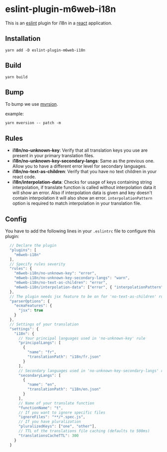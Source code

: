 # eslint-plugin-m6web-i18n

This is an [eslint](http://eslint.org/) plugin for i18n in a [react](https://facebook.github.io/react/) application.

## Installation

``` shell
yarn add -D eslint-plugin-m6web-i18n
```

## Build

``` shell
yarn build
```

## Bump

To bump we use [mvrsion](https://www.npmjs.com/package/mversion).

example:
```shell
yarn mversion -- patch -m
```


## Rules

 * **i18n/no-unknown-key**: Verify that all translation keys you use are present in your primary translation files.
 * **i18n/no-unknown-key-secondary-langs**: Same as the previous one. Allow you to have a different error level for secondary languages.
 * **i18n/no-text-as-children**: Verify that you have no text children in your react code.
 * **i18n/interpolation-data**: Checks for usage of keys containing string interpolation, if translate function is called without
 interpolation data it will show an error. Also if interpolation data is given and key doesn't contain interpolation it will also
 show an error. `interpolationPattern` option is required to match interpolation in your translation file.
 
## Config

You have to add the following lines in your `.eslintrc` file to configure this plugin:

```js
  // Declare the plugin
  "plugins": [
    "m6web-i18n"
  ],
  // Specify rules severity
  "rules": {
    "m6web-i18n/no-unknown-key": "error",
    "m6web-i18n/no-unknown-key-secondary-langs": "warn",
    "m6web-i18n/no-text-as-children": "error",
    "m6web-i18n/interpolation-data": ["error", { "interpolationPattern": "\\{\\.+\\}" }]
  },
  // The plugin needs jsx feature to be on for 'no-text-as-children' rule
  "parserOptions": {
    "ecmaFeatures": {
      "jsx": true
    }
  },
  // Settings of your translation
  "settings": {
    "i18n": {
      // Your principal languages used in 'no-unknown-key' rule
      "principalLangs": [
        {
          "name": "fr",
          "translationPath": "i18n/fr.json"
        }
      ],
      // Secondary languages used in 'no-unknown-key-secondary-langs' rule
      "secondaryLangs": [
        {
          "name": "en",
          "translationPath": "i18n/en.json"
        }
      ],
      // Name of your translate function
      "functionName": "t",
      // If you want to ignore specific files
      "ignoreFiles": "**/*.spec.js",
      // If you have pluralization
      "pluralizedKeys": ["one", "other"],
      // TTL of the translations file caching (defaults to 500ms)
      "translationsCacheTTL": 300
    }
  }
```

